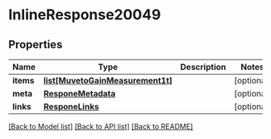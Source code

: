 # InlineResponse20049

## Properties
Name | Type | Description | Notes
------------ | ------------- | ------------- | -------------
**items** | [**list[MuvetoGainMeasurement1t]**](MuvetoGainMeasurement1t.md) |  | [optional] 
**meta** | [**ResponeMetadata**](ResponeMetadata.md) |  | [optional] 
**links** | [**ResponeLinks**](ResponeLinks.md) |  | [optional] 

[[Back to Model list]](../README.md#documentation-for-models) [[Back to API list]](../README.md#documentation-for-api-endpoints) [[Back to README]](../README.md)



